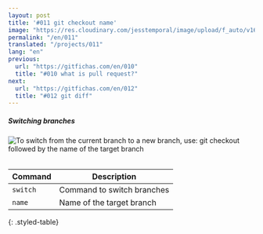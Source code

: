 ```yaml
---
layout: post
title: '#011 git checkout name'
image: "https://res.cloudinary.com/jesstemporal/image/upload/f_auto/v1642878595/gitfichas/en/011/thumbnail_ytbvhy.jpg"
permalink: "/en/011"
translated: "/projects/011"
lang: "en"
previous:
  url: "https://gitfichas.com/en/010"
  title: "#010 what is pull request?"
next:
  url: "https://gitfichas.com/en/012"
  title: "#012 git diff"
---
```

##### Switching branches

<img alt="To switch from the current branch to a new branch, use: git checkout followed by the name of the target branch" src="https://res.cloudinary.com/jesstemporal/image/upload/v1642878595/gitfichas/en/011/full_arabbt.jpg"><br><br>

| Command | Description |
|---------|-------------|
| `switch` | Command to switch branches |
| `name` | Name of the target branch |
{: .styled-table}
